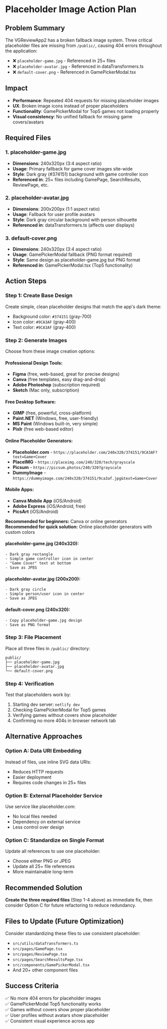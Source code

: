 # Placeholder Image Action Plan

## Problem Summary

The VGReviewApp2 has a broken fallback image system. Three critical placeholder files are missing from `/public/`, causing 404 errors throughout the application:

- ❌ `placeholder-game.jpg` - Referenced in 25+ files
- ❌ `placeholder-avatar.jpg` - Referenced in dataTransformers.ts  
- ❌ `default-cover.png` - Referenced in GamePickerModal.tsx

## Impact

- **Performance**: Repeated 404 requests for missing placeholder images
- **UX**: Broken image icons instead of proper placeholders
- **Functionality**: GamePickerModal for Top5 games not loading properly
- **Visual consistency**: No unified fallback for missing game covers/avatars

## Required Files

### 1. placeholder-game.jpg
- **Dimensions**: 240x320px (3:4 aspect ratio)
- **Usage**: Primary fallback for game cover images site-wide
- **Style**: Dark gray (#374151) background with game controller icon
- **Referenced in**: 25+ files including GamePage, SearchResults, ReviewPage, etc.

### 2. placeholder-avatar.jpg  
- **Dimensions**: 200x200px (1:1 aspect ratio)
- **Usage**: Fallback for user profile avatars
- **Style**: Dark gray circular background with person silhouette
- **Referenced in**: dataTransformers.ts (affects user displays)

### 3. default-cover.png
- **Dimensions**: 240x320px (3:4 aspect ratio) 
- **Usage**: GamePickerModal fallback (PNG format required)
- **Style**: Same design as placeholder-game.jpg but PNG format
- **Referenced in**: GamePickerModal.tsx (Top5 functionality)

## Action Steps

### Step 1: Create Base Design
Create simple, clean placeholder designs that match the app's dark theme:
- Background color: `#374151` (gray-700)
- Icon color: `#9CA3AF` (gray-400)
- Text color: `#9CA3AF` (gray-400)

### Step 2: Generate Images
Choose from these image creation options:

#### Professional Design Tools:
- **Figma** (free, web-based, great for precise designs)
- **Canva** (free templates, easy drag-and-drop)
- **Adobe Photoshop** (subscription required)
- **Sketch** (Mac only, subscription)

#### Free Desktop Software:
- **GIMP** (free, powerful, cross-platform)
- **Paint.NET** (Windows, free, user-friendly)
- **MS Paint** (Windows built-in, very simple)
- **Pixlr** (free web-based editor)

#### Online Placeholder Generators:
- **Placeholder.com** - `https://placeholder.com/240x320/374151/9CA3AF?text=Game+Cover`
- **PlaceIMG** - `https://placeimg.com/240/320/tech/grayscale`
- **Picsum** - `https://picsum.photos/240/320?grayscale`
- **DummyImage** - `https://dummyimage.com/240x320/374151/9ca3af.jpg&text=Game+Cover`

#### Mobile Apps:
- **Canva Mobile App** (iOS/Android)
- **Adobe Express** (iOS/Android, free)
- **PicsArt** (iOS/Android)

**Recommended for beginners:** Canva or online generators  
**Recommended for quick solution:** Online placeholder generators with custom colors

#### placeholder-game.jpg (240x320):
```
- Dark gray rectangle
- Simple game controller icon in center
- "Game Cover" text at bottom
- Save as JPEG
```

#### placeholder-avatar.jpg (200x200):
```  
- Dark gray circle
- Simple person/user icon in center
- Save as JPEG
```

#### default-cover.png (240x320):
```
- Copy placeholder-game.jpg design
- Save as PNG format
```

### Step 3: File Placement
Place all three files in `/public/` directory:
```
public/
├── placeholder-game.jpg
├── placeholder-avatar.jpg
└── default-cover.png
```

### Step 4: Verification
Test that placeholders work by:
1. Starting dev server: `netlify dev`
2. Checking GamePickerModal for Top5 games
3. Verifying games without covers show placeholder
4. Confirming no more 404s in browser network tab

## Alternative Approaches

### Option A: Data URI Embedding
Instead of files, use inline SVG data URIs:
- Reduces HTTP requests
- Easier deployment
- Requires code changes in 25+ files

### Option B: External Placeholder Service  
Use service like placeholder.com:
- No local files needed
- Dependency on external service
- Less control over design

### Option C: Standardize on Single Format
Update all references to use one placeholder:
- Choose either PNG or JPEG
- Update all 25+ file references
- More maintainable long-term

## Recommended Solution

**Create the three required files** (Step 1-4 above) as immediate fix, then consider Option C for future refactoring to reduce redundancy.

## Files to Update (Future Optimization)

Consider standardizing these files to use consistent placeholder:
- `src/utils/dataTransformers.ts`
- `src/pages/GamePage.tsx`
- `src/pages/ReviewPage.tsx`  
- `src/pages/SearchResultsPage.tsx`
- `src/components/GamePickerModal.tsx`
- And 20+ other component files

## Success Criteria

✅ No more 404 errors for placeholder images  
✅ GamePickerModal Top5 functionality works  
✅ Games without covers show proper placeholder  
✅ User profiles without avatars show placeholder  
✅ Consistent visual experience across app